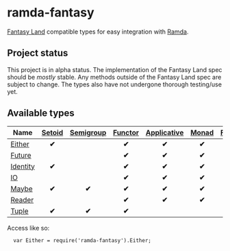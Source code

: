 ramda-fantasy
=============

[Fantasy Land][1] compatible types for easy integration with [Ramda][2].

## Project status
This project is in alpha status. The implementation of the Fantasy Land spec should be *mostly*
stable. Any methods outside of the Fantasy Land spec are subject to change. The types also have
not undergone thorough testing/use yet.

## Available types

| Name            | [Setoid][3]  | [Semigroup][4] | [Functor][5] | [Applicative][6] | [Monad][7] | [Foldable][8] | [ChainRec][16] |
| --------------- | :----------: | :------------: | :----------: | :--------------: | :--------: | :-----------: | :------------: |
| [Either][9]     |    **✔︎**     |                |     **✔︎**    |      **✔︎**       |   **✔︎**    |               |     **✔︎**      |
| [Future][10]    |              |                |     **✔︎**    |      **✔︎**       |   **✔︎**    |               |     **✔︎**      |
| [Identity][11]  |    **✔︎**     |                |     **✔︎**    |      **✔︎**       |   **✔︎**    |               |     **✔︎**      |
| [IO][12]        |              |                |     **✔︎**    |      **✔︎**       |   **✔︎**    |               |     **✔︎**      |
| [Maybe][13]     |    **✔︎**     |     **✔︎**      |     **✔︎**    |      **✔︎**       |   **✔︎**    |     **✔︎**     |     **✔︎**      |
| [Reader][14]    |              |                |     **✔︎**    |      **✔︎**       |   **✔︎**    |               |                |
| [Tuple][15]     |    **✔︎**     |     **✔︎**      |     **✔︎**    |                  |            |               |                |


Access like so:
```
  var Either = require('ramda-fantasy').Either;
```

[1]: https://github.com/fantasyland/fantasy-land
[2]: https://github.com/ramda/ramda
[3]: https://github.com/fantasyland/fantasy-land#setoid
[4]: https://github.com/fantasyland/fantasy-land#semigroup
[5]: https://github.com/fantasyland/fantasy-land#functor
[6]: https://github.com/fantasyland/fantasy-land#applicative
[7]: https://github.com/fantasyland/fantasy-land#monad
[8]: https://github.com/fantasyland/fantasy-land#foldable
[9]: docs/Either.md
[10]: docs/Future.md
[11]: docs/Identity.md
[12]: docs/IO.md
[13]: docs/Maybe.md
[14]: docs/Reader.md
[15]: docs/Tuple.md
[16]: https://github.com/fantasyland/fantasy-land#chainrec
